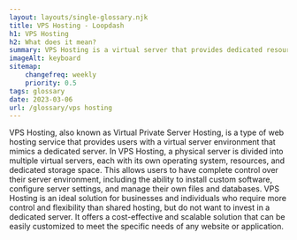```yaml
--- 
layout: layouts/single-glossary.njk
title: VPS Hosting - Loopdash
h1: VPS Hosting
h2: What does it mean?
summary: VPS Hosting is a virtual server that provides dedicated resources and flexibility for hosting WordPress websites.
imageAlt: keyboard
sitemap:
	changefreq: weekly
	priority: 0.5
tags: glossary
date: 2023-03-06
url: /glossary/vps hosting
---
```


VPS Hosting, also known as Virtual Private Server Hosting, is a type of web hosting service that provides users with a virtual server environment that mimics a dedicated server. In VPS Hosting, a physical server is divided into multiple virtual servers, each with its own operating system, resources, and dedicated storage space. This allows users to have complete control over their server environment, including the ability to install custom software, configure server settings, and manage their own files and databases. VPS Hosting is an ideal solution for businesses and individuals who require more control and flexibility than shared hosting, but do not want to invest in a dedicated server. It offers a cost-effective and scalable solution that can be easily customized to meet the specific needs of any website or application.